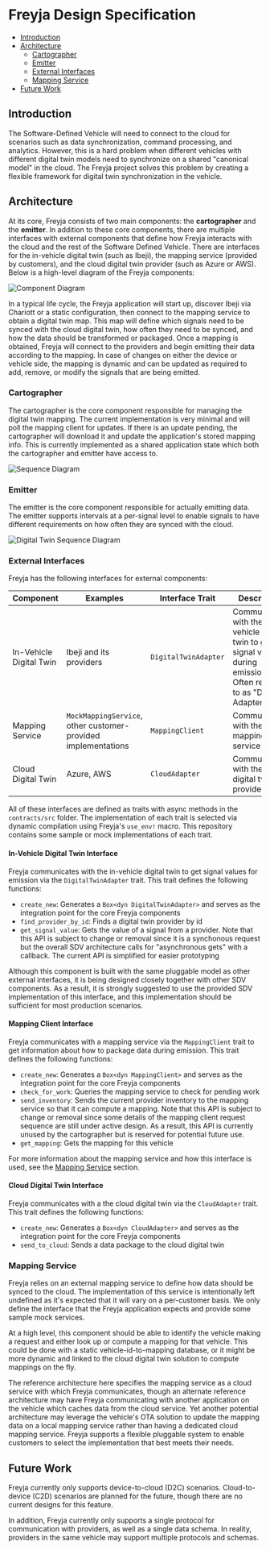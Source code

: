 # Freyja Design Specification

- [Introduction](#introduction)
- [Architecture](#architecture)
  - [Cartographer](#cartographer)
  - [Emitter](#emitter)
  - [External Interfaces](#external-interfaces)
  - [Mapping Service](#mapping-service)
- [Future Work](#future-work)

## Introduction

The Software-Defined Vehicle will need to connect to the cloud for scenarios such as data synchronization, command processing, and analytics. However, this is a hard problem when different vehicles with different digital twin models need to synchronize on a shared "canonical model" in the cloud. The Freyja project solves this problem by creating a flexible framework for digital twin synchronization in the vehicle.

## Architecture

At its core, Freyja consists of two main components: the **cartographer** and the **emitter**. In addition to these core components, there are multiple interfaces with external components that define how Freyja interacts with the cloud and the rest of the Software Defined Vehicle. There are interfaces for the in-vehicle digital twin (such as Ibeji), the mapping service (provided by customers), and the cloud digital twin provider (such as Azure or AWS). Below is a high-level diagram of the Freyja components:

![Component Diagram](../diagrams/freyja_components.svg)

In a typical life cycle, the Freyja application will start up, discover Ibeji via Chariott or a static configuration, then connect to the mapping service to obtain a digital twin map. This map will define which signals need to be synced with the cloud digital twin, how often they need to be synced, and how the data should be transformed or packaged. Once a mapping is obtained, Freyja will connect to the providers and begin emitting their data according to the mapping. In case of changes on either the device or vehicle side, the mapping is dynamic and can be updated as required to add, remove, or modify the signals that are being emitted.

### Cartographer

The cartographer is the core component responsible for managing the digital twin mapping. The current implementation is very minimal and will poll the mapping client for updates. If there is an update pending, the cartographer will download it and update the application's stored mapping info. This is currently implemented as a shared application state which both the cartographer and emitter have access to.

![Sequence Diagram](../diagrams/mapping_service_to_cartographer_sequence.svg)

### Emitter

The emitter is the core component responsible for actually emitting data. The emitter supports intervals at a per-signal level to enable signals to have different requirements on how often they are synced with the cloud.

![Digital Twin Sequence Diagram](../diagrams/digital_twin_to_emitter_sequence.svg)

### External Interfaces

Freyja has the following interfaces for external components:

Component|Examples|Interface Trait|Description
-|-|-|-
In-Vehicle Digital Twin|Ibeji and its providers|`DigitalTwinAdapter`|Communicates with the in-vehicle digital twin to get signal values during emission. Often referred to as "DT Adapter"
Mapping Service|`MockMappingService`, other customer-provided implementations|`MappingClient`|Communicates with the mapping service
Cloud Digital Twin|Azure, AWS|`CloudAdapter`|Communicates with the cloud digital twin provider

All of these interfaces are defined as traits with async methods in the `contracts/src` folder. The implementation of each trait is selected via dynamic compilation using Freyja's `use_env!` macro. This repository contains some sample or mock implementations of each trait.

#### In-Vehicle Digital Twin Interface

Freyja communicates with the in-vehicle digital twin to get signal values for emission via the `DigitalTwinAdapter` trait. This trait defines the following functions:

- `create_new`: Generates a `Box<dyn DigitalTwinAdapter>` and serves as the integration point for the core Freyja components
- `find_provider_by_id`: Finds a digital twin provider by id
- `get_signal_value`: Gets the value of a signal from a provider. Note that this API is subject to change or removal since it is a synchonous request but the overall SDV architecture calls for "asynchronous gets" with a callback. The current API is simplified for easier prototyping

Although this component is built with the same pluggable model as other external interfaces, it is being designed closely together with other SDV components. As a result, it is strongly suggested to use the provided SDV implementation of this interface, and this implementation should be sufficient for most production scenarios.

#### Mapping Client Interface

Freyja communicates with a mapping service via the `MappingClient` trait to get information about how to package data during emission. This trait defines the following functions:

- `create_new`: Generates a `Box<dyn MappingClient>` and serves as the integration point for the core Freyja components
- `check_for_work`: Queries the mapping service to check for pending work
- `send_inventory`: Sends the current provider inventory to the mapping service so that it can compute a mapping. Note that this API is subject to change or removal since some details of the mapping client request sequence are still under active design. As a result, this API is currently unused by the cartographer but is reserved for potential future use.
- `get_mapping`: Gets the mapping for this vehicle

For more information about the mapping service and how this interface is used, see the [Mapping Service](#mapping-service) section.

#### Cloud Digital Twin Interface

Freyja communicates with a the cloud digital twin via the `CloudAdapter` trait. This trait defines the following functions:

- `create_new`: Generates a `Box<dyn CloudAdapter>` and serves as the integration point for the core Freyja components
- `send_to_cloud`: Sends a data package to the cloud digital twin

### Mapping Service

Freyja relies on an external mapping service to define how data should be synced to the cloud. The implementation of this service is intentionally left undefined as it's expected that it will vary on a per-customer basis. We only define the interface that the Freyja application expects and provide some sample mock services.

At a high level, this component should be able to identify the vehicle making a request and either look up or compute a mapping for that vehicle. This could be done with a static vehicle-id-to-mapping database, or it might be more dynamic and linked to the cloud digital twin solution to compute mappings on the fly.

The reference architecture here specifies the mapping service as a cloud service with which Freyja communicates, though an alternate reference architecture may have Freyja communicating with another application on the vehicle which caches data from the cloud service. Yet another potential architecture may leverage the vehicle's OTA solution to update the mapping data on a local mapping service rather than having a dedicated cloud mapping service. Freyja supports a flexible pluggable system to enable customers to select the implementation that best meets their needs.

## Future Work

Freyja currently only supports device-to-cloud (D2C) scenarios. Cloud-to-device (C2D) scenarios are planned for the future, though there are no current designs for this feature.

In addition, Freyja currently only supports a single protocol for communication with providers, as well as a single data schema. In reality, providers in the same vehicle may support multiple protocols and schemas.
